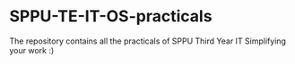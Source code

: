 # SPPU-TE-IT-OS-practicals
The repository contains all the practicals of SPPU Third Year IT 
Simplifying your work :)

